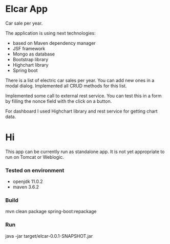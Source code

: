 # Elcar App
Car sale per year. 

The application is using next technologies:
- based on Maven dependency manager
- JSF framework
- Mongo as database
- Bootstrap library
- Highchart library
- Spring boot

There is a list of electric car sales per year. You can add new ones in a modal dialog. 
Implemented all CRUD methods for this list.

Implemented some call to external rest service. You can test this in a form by filling the nonce field with the click on a button.

For dashboard I used Highchart library and rest service for getting chart data.

# Hi
This app can be currently run as standalone app. It is not yet appropriate to run on Tomcat or Weblogic.

### Tested on environment
- openjdk 11.0.2
- maven 3.6.2

### Build
  mvn clean package spring-boot:repackage

### Run
  java -jar target/elcar-0.0.1-SNAPSHOT.jar
